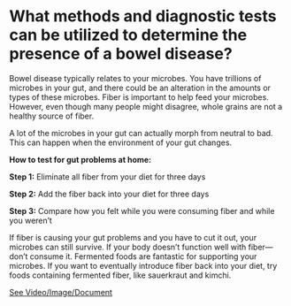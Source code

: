 # What methods and diagnostic tests can be utilized to determine the presence of a bowel disease?

Bowel disease typically relates to your microbes. You have trillions of microbes in your gut, and there could be an alteration in the amounts or types of these microbes. Fiber is important to help feed your microbes. However, even though many people might disagree, whole grains are not a healthy source of fiber.

A lot of the microbes in your gut can actually morph from neutral to bad. This can happen when the environment of your gut changes.

**How to test for gut problems at home:**

**Step 1:** Eliminate all fiber from your diet for three days

**Step 2:** Add the fiber back into your diet for three days

**Step 3:** Compare how you felt while you were consuming fiber and while you weren’t

If fiber is causing your gut problems and you have to cut it out, your microbes can still survive. If your body doesn’t function well with fiber—don’t consume it. Fermented foods are fantastic for supporting your microbes. If you want to eventually introduce fiber back into your diet, try foods containing fermented fiber, like sauerkraut and kimchi.

 [See Video/Image/Document](https://hls-player.drberg.com/asset?path=migrated-assets/the-quickest-way-to-test-for-bowel-disease-crohns-ibd-uc-or-sibo)